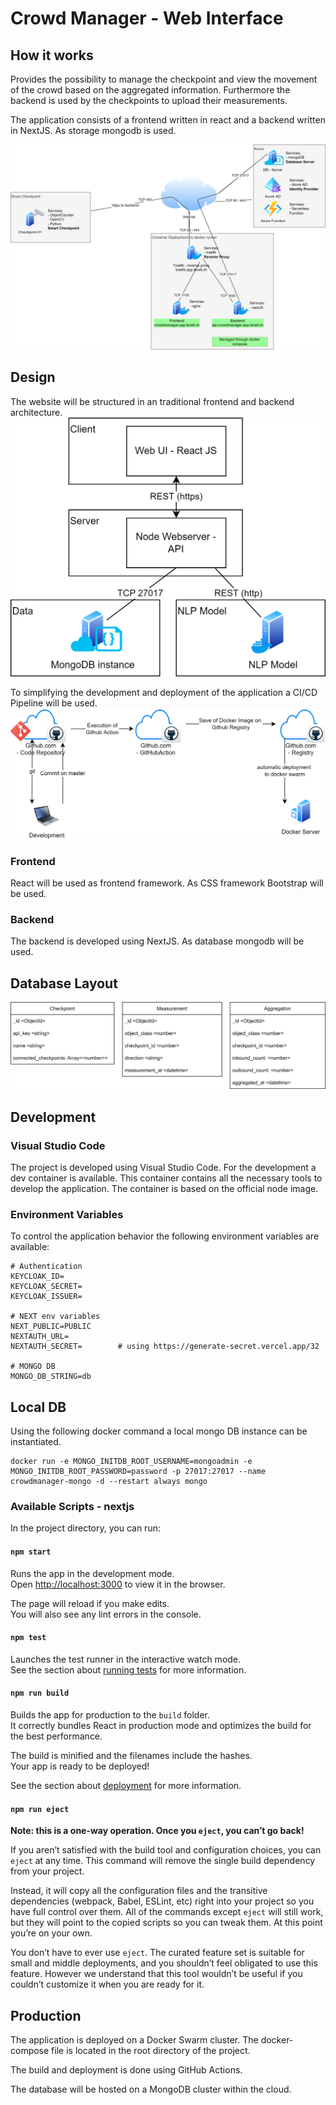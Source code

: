 # Crowd Manager - Web Interface

## How it works
Provides the possibility to manage the checkpoint and view the movement of the crowd based on the aggregated information.
Furthermore the backend is used by the checkpoints to upload their measurements.

The application consists of a frontend written in react and a backend written in NextJS. As storage mongodb is used.

![Crowd Manager](../Documentation/architecture.png)

## Design
The website will be structured in an traditional frontend and backend architecture.
![Frontend Backend](../Documentation/FrontendBackend.png)

To simplifying the development and deployment of the application a CI/CD Pipeline will be used.
![CI/CD](../Documentation/CI_CD.png)

### Frontend
React will be used as frontend framework. As CSS framework Bootstrap will be used.

### Backend
The backend is developed using NextJS. As database mongodb will be used.

## Database Layout
![Database Layout](../Documentation/DataSchema.png)

## Development
### Visual Studio Code
The project is developed using Visual Studio Code. For the development a dev container is available. This container contains all the necessary tools to develop the application. The container is based on the official node image.

### Environment Variables
To control the application behavior the following environment variables are available:

    # Authentication
    KEYCLOAK_ID=
    KEYCLOAK_SECRET=
    KEYCLOAK_ISSUER=

    # NEXT env variables
    NEXT_PUBLIC=PUBLIC
    NEXTAUTH_URL=
    NEXTAUTH_SECRET=        # using https://generate-secret.vercel.app/32

    # MONGO DB
    MONGO_DB_STRING=db

## Local DB
Using the following docker command a local mongo DB instance can be instantiated.

    docker run -e MONGO_INITDB_ROOT_USERNAME=mongoadmin -e MONGO_INITDB_ROOT_PASSWORD=password -p 27017:27017 --name crowdmanager-mongo -d --restart always mongo

### Available Scripts - nextjs
In the project directory, you can run:

#### `npm start`

Runs the app in the development mode.\
Open [http://localhost:3000](http://localhost:3000) to view it in the browser.

The page will reload if you make edits.\
You will also see any lint errors in the console.

#### `npm test`

Launches the test runner in the interactive watch mode.\
See the section about [running tests](https://facebook.github.io/create-react-app/docs/running-tests) for more information.

#### `npm run build`

Builds the app for production to the `build` folder.\
It correctly bundles React in production mode and optimizes the build for the best performance.

The build is minified and the filenames include the hashes.\
Your app is ready to be deployed!

See the section about [deployment](https://facebook.github.io/create-react-app/docs/deployment) for more information.

#### `npm run eject`

**Note: this is a one-way operation. Once you `eject`, you can’t go back!**

If you aren’t satisfied with the build tool and configuration choices, you can `eject` at any time. This command will remove the single build dependency from your project.

Instead, it will copy all the configuration files and the transitive dependencies (webpack, Babel, ESLint, etc) right into your project so you have full control over them. All of the commands except `eject` will still work, but they will point to the copied scripts so you can tweak them. At this point you’re on your own.

You don’t have to ever use `eject`. The curated feature set is suitable for small and middle deployments, and you shouldn’t feel obligated to use this feature. However we understand that this tool wouldn’t be useful if you couldn’t customize it when you are ready for it.


## Production
The application is deployed on a Docker Swarm cluster. The docker-compose file is located in the root directory of the project.

The build and deployment is done using GitHub Actions.

The database will be hosted on a MongoDB cluster within the cloud.
